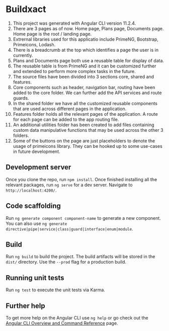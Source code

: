 # Buildxact

1. This project was generated with Angular CLI version 11.2.4.
2. There are 3 pages as of now. Home page, Plans page, Documents page. Home page is the root / landing page.
3. Extrernal libraries used for this applicatio include PrimeNG, Bootstrap, Primeicons, Lodash.
4. There is a breadcrumb at the top which identifies a page the user is in currently.
5. Plans and Documents page both use a reusable table for display of data.
6. The reusable table is from PrimeNG and it can be customized further and extended to perform more complex tasks in the future.
7. The source files have been divided into 3 sections core, shared and features.
8. Core components such as header, navigation bar, routing have been added to the core folder. We can further add the API services and route guards.
9. In the shared folder we have all the customized reusable components that are used across different pages in the application.
10. Features folder holds all the relevant pages of the application. A route for each page can be added to the app routing file.
11. An additional utilities folder has been created to add files containing custom data manipulative functions that may be used across the other 3 folders.
12. Some of the buttons on the page are just placeholders to denote the usage of primeicons library. They can be hooked up to some use-cases in future development.

## Development server
Once you clone the repo, run `npm install`.
Once finished installing all the relevant packages, run `ng serve` for a dev server. Navigate to `http://localhost:4200/`.

## Code scaffolding

Run `ng generate component component-name` to generate a new component. You can also use `ng generate directive|pipe|service|class|guard|interface|enum|module`.

## Build

Run `ng build` to build the project. The build artifacts will be stored in the `dist/` directory. Use the `--prod` flag for a production build.

## Running unit tests

Run `ng test` to execute the unit tests via Karma.

## Further help

To get more help on the Angular CLI use `ng help` or go check out the [Angular CLI Overview and Command Reference](https://angular.io/cli) page.
